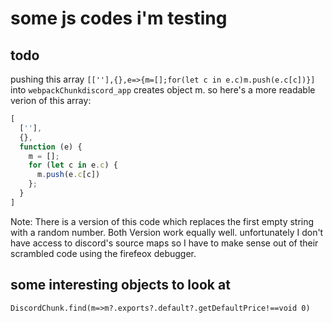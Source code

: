 # some js codes i'm testing

## todo
pushing this array `[[''],{},e=>{m=[];for(let c in e.c)m.push(e.c[c])}]` into `webpackChunkdiscord_app` creates object m.
so here's a more readable verion of this array:
```js
[
  [''],
  {},
  function (e) {
    m = [];
    for (let c in e.c) {
      m.push(e.c[c])
    };
  }
]
```
Note: There is a version of this code which replaces the first empty string with a random number. Both Version work equally well.
unfortunately I don't have access to discord's source maps so I have to make sense out of their scrambled code using the firefeox debugger.

## some interesting objects to look at
```
DiscordChunk.find(m=>m?.exports?.default?.getDefaultPrice!==void 0)
```
